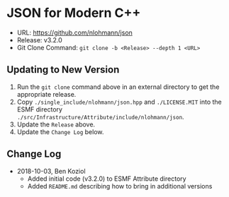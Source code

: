 # JSON for Modern C++

* URL: https://github.com/nlohmann/json
* Release: v3.2.0
* Git Clone Command: `git clone -b <Release> --depth 1 <URL>`

## Updating to New Version

1. Run the `git clone` command above in an external directory to get the appropriate release.
2. Copy `./single_include/nlohmann/json.hpp` and `./LICENSE.MIT` into the ESMF directory `./src/Infrastructure/Attribute/include/nlohmann/json`.
3. Update the `Release` above.
4. Update the `Change Log` below.

## Change Log

* 2018-10-03, Ben Koziol
    * Added initial code (v3.2.0) to ESMF Attribute directory
    * Added `README.md` describing how to bring in additional versions